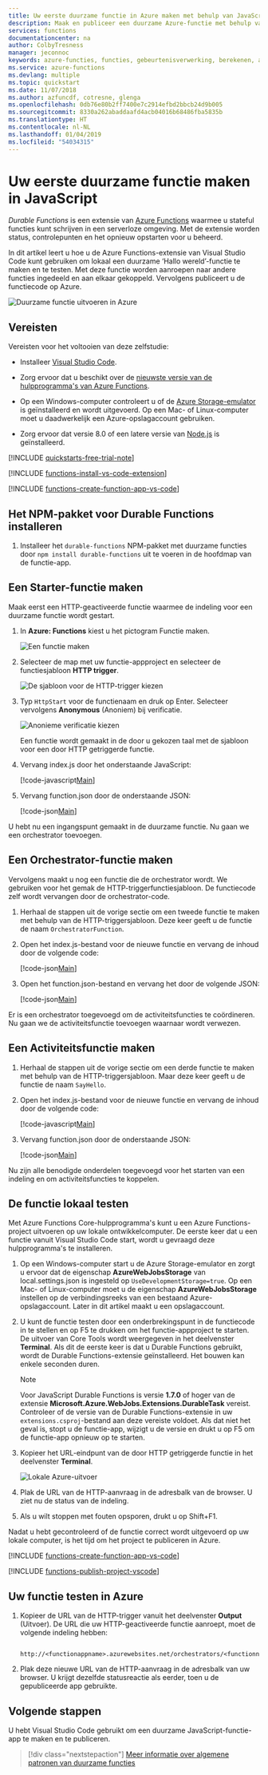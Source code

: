 ```yaml
---
title: Uw eerste duurzame functie in Azure maken met behulp van JavaScript
description: Maak en publiceer een duurzame Azure-functie met behulp van Visual Studio Code.
services: functions
documentationcenter: na
author: ColbyTresness
manager: jeconnoc
keywords: azure-functies, functies, gebeurtenisverwerking, berekenen, architectuur zonder server
ms.service: azure-functions
ms.devlang: multiple
ms.topic: quickstart
ms.date: 11/07/2018
ms.author: azfuncdf, cotresne, glenga
ms.openlocfilehash: 0db76e80b2ff7400e7c2914efbd2bbcb24d9b005
ms.sourcegitcommit: 8330a262abaddaafd4acb04016b68486fba5835b
ms.translationtype: HT
ms.contentlocale: nl-NL
ms.lasthandoff: 01/04/2019
ms.locfileid: "54034315"
---
```

# <a name="create-your-first-durable-function-in-javascript"></a>Uw eerste duurzame functie maken in JavaScript

*Durable Functions* is een extensie van [Azure Functions](../functions-overview.md) waarmee u stateful functies kunt schrijven in een serverloze omgeving. Met de extensie worden status, controlepunten en het opnieuw opstarten voor u beheerd.

In dit artikel leert u hoe u de Azure Functions-extensie van Visual Studio Code kunt gebruiken om lokaal een duurzame ‘Hallo wereld’-functie te maken en te testen.  Met deze functie worden aanroepen naar andere functies ingedeeld en aan elkaar gekoppeld. Vervolgens publiceert u de functiecode op Azure.

![Duurzame functie uitvoeren in Azure](./media/quickstart-js-vscode/functions-vs-code-complete.png)

## <a name="prerequisites"></a>Vereisten

Vereisten voor het voltooien van deze zelfstudie:

* Installeer [Visual Studio Code](https://code.visualstudio.com/download).

* Zorg ervoor dat u beschikt over de [nieuwste versie van de hulpprogramma's van Azure Functions](../functions-develop-vs.md#check-your-tools-version).

* Op een Windows-computer controleert u of de [Azure Storage-emulator](../../storage/common/storage-use-emulator.md) is geïnstalleerd en wordt uitgevoerd. Op een Mac- of Linux-computer moet u daadwerkelijk een Azure-opslagaccount gebruiken.

* Zorg ervoor dat versie 8.0 of een latere versie van [Node.js](https://nodejs.org/) is geïnstalleerd.

[!INCLUDE [quickstarts-free-trial-note](../../../includes/quickstarts-free-trial-note.md)]

[!INCLUDE [functions-install-vs-code-extension](../../../includes/functions-install-vs-code-extension.md)]

[!INCLUDE [functions-create-function-app-vs-code](../../../includes/functions-create-function-app-vs-code.md)]

## <a name="install-the-durable-functions-npm-package"></a>Het NPM-pakket voor Durable Functions installeren

1. Installeer het `durable-functions` NPM-pakket met duurzame functies door `npm install durable-functions` uit te voeren in de hoofdmap van de functie-app.

## <a name="create-a-starter-function"></a>Een Starter-functie maken

Maak eerst een HTTP-geactiveerde functie waarmee de indeling voor een duurzame functie wordt gestart.

1. In **Azure: Functions** kiest u het pictogram Functie maken.

    ![Een functie maken](./media/quickstart-js-vscode/create-function.png)

2. Selecteer de map met uw functie-appproject en selecteer de functiesjabloon **HTTP trigger**.

    ![De sjabloon voor de HTTP-trigger kiezen](./media/quickstart-js-vscode/create-function-choose-template.png)

3. Typ `HttpStart` voor de functienaam en druk op Enter. Selecteer vervolgens **Anonymous** (Anoniem) bij verificatie.

    ![Anonieme verificatie kiezen](./media/quickstart-js-vscode/create-function-anonymous-auth.png)

    Een functie wordt gemaakt in de door u gekozen taal met de sjabloon voor een door HTTP getriggerde functie.

4. Vervang index.js door het onderstaande JavaScript:

    [!code-javascript[Main](~/samples-durable-functions/samples/javascript/HttpStart/index.js)]

5. Vervang function.json door de onderstaande JSON:

    [!code-json[Main](~/samples-durable-functions/samples/javascript/HttpStart/function.json)]

U hebt nu een ingangspunt gemaakt in de duurzame functie. Nu gaan we een orchestrator toevoegen.

## <a name="create-an-orchestrator-function"></a>Een Orchestrator-functie maken

Vervolgens maakt u nog een functie die de orchestrator wordt. We gebruiken voor het gemak de HTTP-triggerfunctiesjabloon. De functiecode zelf wordt vervangen door de orchestrator-code.

1. Herhaal de stappen uit de vorige sectie om een tweede functie te maken met behulp van de HTTP-triggersjabloon. Deze keer geeft u de functie de naam `OrchestratorFunction`.

2. Open het index.js-bestand voor de nieuwe functie en vervang de inhoud door de volgende code:

    [!code-json[Main](~/samples-durable-functions/samples/javascript/E1_HelloSequence/index.js)]

3. Open het function.json-bestand en vervang het door de volgende JSON:

    [!code-json[Main](~/samples-durable-functions/samples/javascript/E1_HelloSequence/function.json)]

Er is een orchestrator toegevoegd om de activiteitsfuncties te coördineren. Nu gaan we de activiteitsfunctie toevoegen waarnaar wordt verwezen.

## <a name="create-an-activity-function"></a>Een Activiteitsfunctie maken

1. Herhaal de stappen uit de vorige sectie om een derde functie te maken met behulp van de HTTP-triggersjabloon. Maar deze keer geeft u de functie de naam `SayHello`.

2. Open het index.js-bestand voor de nieuwe functie en vervang de inhoud door de volgende code:

    [!code-javascript[Main](~/samples-durable-functions/samples/javascript/E1_SayHello/index.js)]

3. Vervang function.json door de onderstaande JSON:

    [!code-json[Main](~/samples-durable-functions/samples/csx/E1_SayHello/function.json)]

Nu zijn alle benodigde onderdelen toegevoegd voor het starten van een indeling en om activiteitsfuncties te koppelen.

## <a name="test-the-function-locally"></a>De functie lokaal testen

Met Azure Functions Core-hulpprogramma's kunt u een Azure Functions-project uitvoeren op uw lokale ontwikkelcomputer. De eerste keer dat u een functie vanuit Visual Studio Code start, wordt u gevraagd deze hulpprogramma's te installeren.  

1. Op een Windows-computer start u de Azure Storage-emulator en zorgt u ervoor dat de eigenschap **AzureWebJobsStorage** van local.settings.json is ingesteld op `UseDevelopmentStorage=true`. Op een Mac- of Linux-computer moet u de eigenschap **AzureWebJobsStorage** instellen op de verbindingsreeks van een bestaand Azure-opslagaccount. Later in dit artikel maakt u een opslagaccount.

2. U kunt de functie testen door een onderbrekingspunt in de functiecode in te stellen en op F5 te drukken om het functie-appproject te starten. De uitvoer van Core Tools wordt weergegeven in het deelvenster **Terminal**. Als dit de eerste keer is dat u Durable Functions gebruikt, wordt de Durable Functions-extensie geïnstalleerd. Het bouwen kan enkele seconden duren.

    > [!NOTE]
    > Voor JavaScript Durable Functions is versie **1.7.0** of hoger van de extensie **Microsoft.Azure.WebJobs.Extensions.DurableTask** vereist. Controleer of de versie van de Durable Functions-extensie in uw `extensions.csproj`-bestand aan deze vereiste voldoet. Als dat niet het geval is, stopt u de functie-app, wijzigt u de versie en drukt u op F5 om de functie-app opnieuw op te starten.

3. Kopieer het URL-eindpunt van de door HTTP getriggerde functie in het deelvenster **Terminal**.

    ![Lokale Azure-uitvoer](../media/functions-create-first-function-vs-code/functions-vscode-f5.png)

4. Plak de URL van de HTTP-aanvraag in de adresbalk van de browser. U ziet nu de status van de indeling.

5. Als u wilt stoppen met fouten opsporen, drukt u op Shift+F1.

Nadat u hebt gecontroleerd of de functie correct wordt uitgevoerd op uw lokale computer, is het tijd om het project te publiceren in Azure.

[!INCLUDE [functions-create-function-app-vs-code](../../../includes/functions-sign-in-vs-code.md)]

[!INCLUDE [functions-publish-project-vscode](../../../includes/functions-publish-project-vscode.md)]

## <a name="test-your-function-in-azure"></a>Uw functie testen in Azure

1. Kopieer de URL van de HTTP-trigger vanuit het deelvenster **Output** (Uitvoer). De URL die uw HTTP-geactiveerde functie aanroept, moet de volgende indeling hebben:

        http://<functionappname>.azurewebsites.net/orchestrators/<functionname>

2. Plak deze nieuwe URL van de HTTP-aanvraag in de adresbalk van uw browser. U krijgt dezelfde statusreactie als eerder, toen u de gepubliceerde app gebruikte.

## <a name="next-steps"></a>Volgende stappen

U hebt Visual Studio Code gebruikt om een duurzame JavaScript-functie-app te maken en te publiceren.

> [!div class="nextstepaction"]
> [Meer informatie over algemene patronen van duurzame functies](durable-functions-concepts.md)